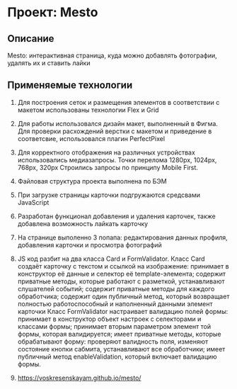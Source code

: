 # Проект: Mesto

## Описание
Mesto: интерактивная страница, куда можно добавлять фотографии, удалять их и ставить лайки

## Применяемые технологии 
1. Для построения сеток и размещения элементов в соответствии с макетом
использованы технологии Flex и Grid

2. Для работы использовался дизайн макет, выполненный в Фигма. Для проверки 
расхождений верстки с макетом и приведение в соответсвие, использовался плагин PerfectPixel

3. Для корректного отображения на различных устройствах использовались медиазапросы. Точки перелома 1280px, 1024px, 768px, 320px
Строились запросы по принципу Mobile First.

4. Файловая структура проекта выполнена по БЭМ

5. При загрузке страницы карточки подгружаются средсвами JavaScript

6. Разработан функционал добавления и удаления карточек, также добавлена возможность лайкать карточку

7. На странице выполенно 3 попапа: редактирования данных профиля, добавления карточки и просмотра фотографий

8. JS код разбит на два класса Card и FormValidator.
Класс Card создаёт карточку с текстом и ссылкой на изображение:
принимает в конструктор её данные и селектор её template-элемента;
содержит приватные методы, которые работают с разметкой, устанавливают слушателей событий;
содержит приватные методы для каждого обработчика;
содержит один публичный метод, который возвращает полностью работоспособный и наполненный данными элемент карточки
Класс FormValidator настраивает валидацию полей формы:
принимает в конструктор объект настроек с селекторами и классами формы;
принимает вторым параметром элемент той формы, которая валидируется;
имеет приватные методы, которые обрабатывают форму: проверяют валидность поля, изменяют состояние кнопки сабмита, устанавливают все обработчики;
имеет публичный метод enableValidation, который включает валидацию формы.

9. https://voskresenskayam.github.io/mesto/


